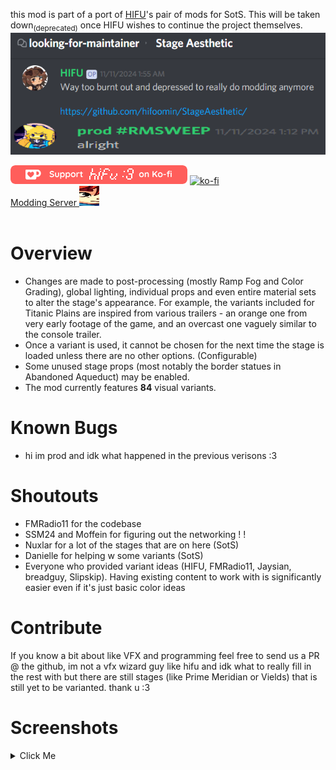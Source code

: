 this mod is part of a port of [HIFU](https://hifuror2.carrd.co/)'s pair of mods for SotS. This will be taken down<sub>(deprecated)</sub> once HIFU wishes to continue the project themselves.  
![Permission](https://raw.githubusercontent.com/prodzpod/StageAesthetic/refs/heads/main/permission.png)

[![ko-fi](https://raw.githubusercontent.com/prodzpod/StageAesthetic/refs/heads/main/kofi.png)](https://ko-fi.com/F1F65KGH9)
[![ko-fi](https://ko-fi.com/img/githubbutton_sm.svg)](https://ko-fi.com/prodzpod)  
[Modding Server ![discord server](https://raw.githubusercontent.com/prodzpod/StageAesthetic/refs/heads/main/widegladline2.png  'Click Me'   )](https://discord.gg/sgv4zyhbse  'Click Me'   )
<br><br>

# Overview
- Changes are made to post-processing (mostly Ramp Fog and Color Grading), global lighting, individual props and even entire material sets to alter the stage's appearance. For example, the variants included for Titanic Plains are inspired from various trailers - an orange one from very early footage of the game, and an overcast one vaguely similar to the console trailer.
- Once a variant is used, it cannot be chosen for the next time the stage is loaded unless there are no other options. (Configurable)
- Some unused stage props (most notably the border statues in Abandoned Aqueduct) may be enabled.
- The mod currently features **84** visual variants.

# Known Bugs
- hi im prod and idk what happened in the previous verisons :3

# Shoutouts
- FMRadio11 for the codebase
- SSM24 and Moffein for figuring out the networking ! !
- Nuxlar for a lot of the stages that are on here (SotS)
- Danielle for helping w some variants (SotS)
- Everyone who provided variant ideas (HIFU, FMRadio11, Jaysian, breadguy, Slipskip<!--, &#X48;&#X65;&#X79;&#X69;&#X6D;&#X6E;&#X6F;&#X6F;&#X70;-->). Having existing content to work with is significantly easier even if it's just basic color ideas

# Contribute
If you know a bit about like VFX and programming feel free to send us a PR @ the github, im not a vfx wizard guy like hifu and idk what to really fill in the rest with but there are still stages (like Prime Meridian or Vields) that is still yet to be varianted. thank u :3

# Screenshots
<details>
<summary>Click Me</summary>

</details>